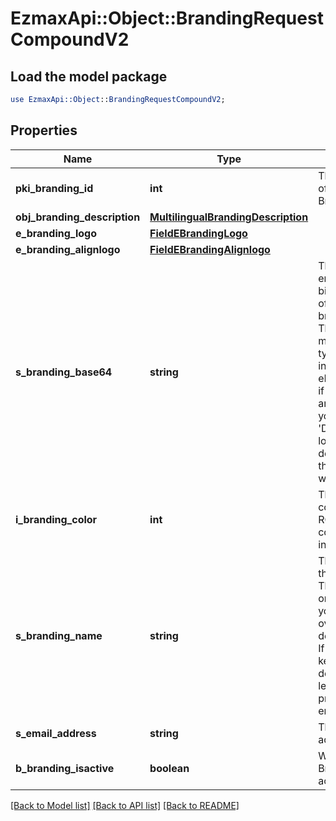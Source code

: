 # EzmaxApi::Object::BrandingRequestCompoundV2

## Load the model package
```perl
use EzmaxApi::Object::BrandingRequestCompoundV2;
```

## Properties
Name | Type | Description | Notes
------------ | ------------- | ------------- | -------------
**pki_branding_id** | **int** | The unique ID of the Branding | [optional] 
**obj_branding_description** | [**MultilingualBrandingDescription**](MultilingualBrandingDescription.md) |  | 
**e_branding_logo** | [**FieldEBrandingLogo**](FieldEBrandingLogo.md) |  | 
**e_branding_alignlogo** | [**FieldEBrandingAlignlogo**](FieldEBrandingAlignlogo.md) |  | [optional] 
**s_branding_base64** | **string** | The Base64 encoded binary content of the branding logo. This need to match image type selected in eBrandingLogo if you supply an image. If you select &#39;Default&#39;, the logo will be deleted and the default one will be used. | [optional] 
**i_branding_color** | **int** | The primary color. This is a RGB color converted into integer | 
**s_branding_name** | **string** | The name of the Branding  This value will only be set if you wish to overwrite the default name. If you want to keep the default name, leave this property empty | [optional] 
**s_email_address** | **string** | The email address. | [optional] 
**b_branding_isactive** | **boolean** | Whether the Branding is active or not | 

[[Back to Model list]](../README.md#documentation-for-models) [[Back to API list]](../README.md#documentation-for-api-endpoints) [[Back to README]](../README.md)


